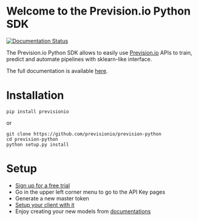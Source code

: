 Welcome to the Prevision.io Python SDK
======================================

[![Documentation Status](https://readthedocs.org/projects/pip/badge/?version=stable)](https://pip.pypa.io/en/stable/?badge=stable)


The Prevision.io Python SDK allows to easily use [Prevision.io](https://prevision.io/) 
APIs to train, predict and automate pipelines with sklearn-like interface.

The full documentation is available [here](https://prevision-python.readthedocs.io/en/latest/).


# Installation
```
pip install previsionio
```
or
```
git clone https://github.com/previsionio/prevision-python
cd prevision-python
python setup.py install
```

# Setup

* [Sign up for a free trial](https://cloud.prevision.io) 
* Go in the upper left corner menu to go to the API Key pages
* Generate a new master token
* [Setup your client with it](https://prevision-python.readthedocs.io/en/latest/source/getting_started.html#set-up-your-client)
* Enjoy creating your new models from [documentations](https://prevision-python.readthedocs.io/en/latest/source/getting_started.html#regression-classification-multi-classification-experiments) 
